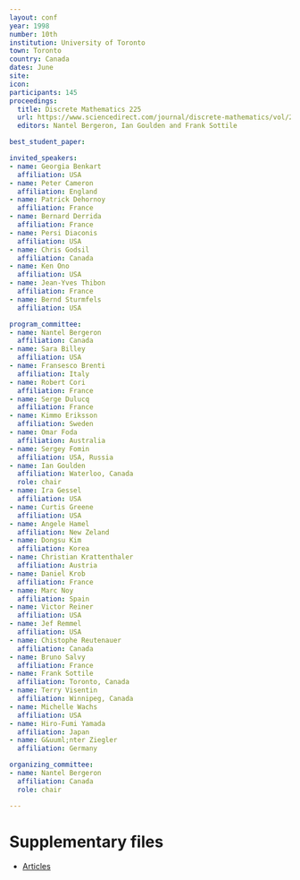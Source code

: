 ```yaml
---
layout: conf
year: 1998
number: 10th
institution: University of Toronto
town: Toronto
country: Canada
dates: June
site:
icon:
participants: 145
proceedings:
  title: Discrete Mathematics 225
  url: https://www.sciencedirect.com/journal/discrete-mathematics/vol/225/issue/1
  editors: Nantel Bergeron, Ian Goulden and Frank Sottile

best_student_paper:

invited_speakers:
- name: Georgia Benkart
  affiliation: USA
- name: Peter Cameron
  affiliation: England
- name: Patrick Dehornoy
  affiliation: France
- name: Bernard Derrida
  affiliation: France
- name: Persi Diaconis
  affiliation: USA
- name: Chris Godsil
  affiliation: Canada
- name: Ken Ono
  affiliation: USA
- name: Jean-Yves Thibon
  affiliation: France
- name: Bernd Sturmfels
  affiliation: USA

program_committee:
- name: Nantel Bergeron
  affiliation: Canada
- name: Sara Billey
  affiliation: USA
- name: Fransesco Brenti
  affiliation: Italy
- name: Robert Cori
  affiliation: France
- name: Serge Dulucq
  affiliation: France
- name: Kimmo Eriksson
  affiliation: Sweden
- name: Omar Foda
  affiliation: Australia
- name: Sergey Fomin
  affiliation: USA, Russia
- name: Ian Goulden
  affiliation: Waterloo, Canada
  role: chair
- name: Ira Gessel
  affiliation: USA
- name: Curtis Greene
  affiliation: USA
- name: Angele Hamel
  affiliation: New Zeland
- name: Dongsu Kim
  affiliation: Korea
- name: Christian Krattenthaler
  affiliation: Austria
- name: Daniel Krob
  affiliation: France
- name: Marc Noy
  affiliation: Spain
- name: Victor Reiner
  affiliation: USA
- name: Jef Remmel
  affiliation: USA
- name: Chistophe Reutenauer
  affiliation: Canada
- name: Bruno Salvy
  affiliation: France
- name: Frank Sottile
  affiliation: Toronto, Canada
- name: Terry Visentin
  affiliation: Winnipeg, Canada
- name: Michelle Wachs
  affiliation: USA
- name: Hiro-Fumi Yamada
  affiliation: Japan
- name: G&uuml;nter Ziegler
  affiliation: Germany

organizing_committee:
- name: Nantel Bergeron
  affiliation: Canada
  role: chair

---
```

# Supplementary files

- [Articles](https://fpsac-archive.github.io/FPSAC98/articles.html)